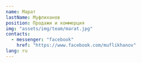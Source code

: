 ```yaml
---
name: Марат
lastName: Муфлиханов
position: Продажи и коммерция
img: "assets/img/team/marat.jpg"
contacts:
  - messenger: "facebook"
    href: "https://www.facebook.com/muflikhanov"
lang: ru
---
```

